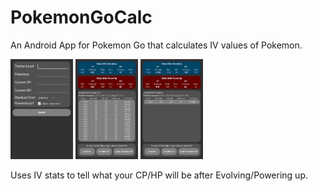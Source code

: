 # PokemonGoCalc
An Android App for Pokemon Go that calculates IV values of Pokemon.<p>
<img src="Examples/Screenshot_20160727-051441.png" width="100" alt="Screenshot_20160727-051441.png">
<img src="Examples/Screenshot_20160727-051505.png" width="100" alt="Screenshot_20160727-051505.png">
<img src="Examples/Screenshot_20160727-051723.png" width="100" alt="Screenshot_20160727-051723.png"><p>
Uses IV stats to tell what your CP/HP will be after Evolving/Powering up.

